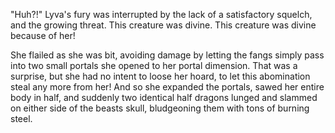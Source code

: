 "Huh?!" Lyva's fury was interrupted by the lack of a satisfactory squelch, and the growing threat. This creature was divine. This creature was divine because of her!    

She flailed as she was bit, avoiding damage by letting the fangs simply pass into two small portals she opened to her portal dimension. That was a surprise, but she had no intent to loose her hoard, to let this abomination steal any more from her! And so she expanded the portals, sawed her entire body in half, and suddenly two identical half dragons lunged and slammed on either side of the beasts skull, bludgeoning them with tons of burning steel.